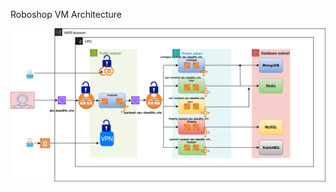 Roboshop VM Architecture

![Roboshop Architecture](images/roboshop-infra-dev-saijyo.store-clean.svg)
